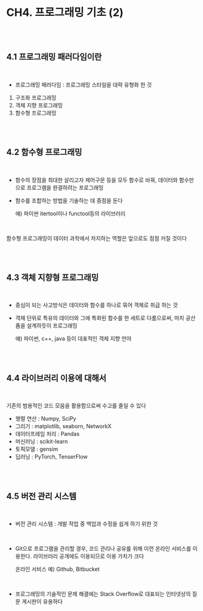 # CH4. 프로그래밍 기초 (2)

<br>

<br>

## 4.1 프로그래밍 패러다임이란

<br>

- 프로그래밍 패러다임 : 프로그래밍 스타일을 대략 유형화 한 것

1. 구조화 프로그래밍
2. 객체 지향 프로그래밍
3. 함수형 프로그래밍

<br>

<br>

## 4.2 함수형 프로그래밍

<br>

- 함수의 장점을 최대한 살리고자 제어구문 등을 모두 함수로 바꿔, 데이터와 함수만으로 프로그램을 완결하려는 프로그래밍

- 함수를 조합하는 방법을 기술하는 데 중점을 둔다

  예) 파이썬 itertool이나 functool등의 라이브러리

<br>

함수형 프로그래밍이 데이터 과학에서 차지하는 역할은 앞으로도 점점 커질 것이다

<br>

<br>

## 4.3 객체 지향형 프로그래밍

<br>

- 중심이 되는 사고방식은 데이터와 함수를 하나로 묶어 객체로 취급 하는 것

- 객체 단위로 특유의 데이터와 그에 특화된 함수를 한 세트로 다룸으로써, 마치 공산품을 설계하듯이 프로그래밍

  예) 파이썬, c++, java 등이 대표적인 객체 지향 언어

<br>

<br>

## 4.4 라이브러리 이용에 대해서

<br>

기존의 범용적인 코드 모음을 활용함으로써 수고를 줄일 수 있다

- 행렬 연산 : Numpy, SciPy
- 그리기 : matplotlib, seaborn, NetworkX
- 데이터프레임 처리 : Pandas
- 머신러닝 : scikit-learn
- 토픽모델 : gensim
- 딥러닝 : PyTorch, TenserFlow

<br>

<br>

## 4.5 버전 관리 시스템

<br>

- 버전 관리 시스템 : 개발 작업 중 백업과 수정을 쉽게 하기 위한 것

<br>

- Git으로 프로그램을 관리할 경우, 코드 관리나 공유를 위해 이런 온라인 서비스를 이용한다. 라이브러리 공개에도 이용되므로 이용 가치가 크다

  온라인 서비스 예) Github, Bitbucket

<br>

- 프로그래밍의 기술적인 문제 해결에는 Stack Overflow로 대표되는 인터넷상의 질문 게시판이 유용하다

<br>